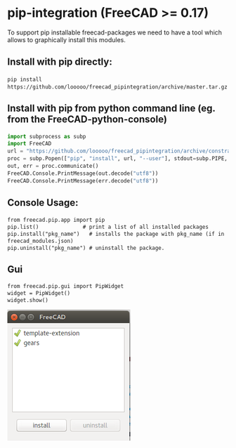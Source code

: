 # pip-integration (FreeCAD >= 0.17)

To support pip installable freecad-packages we need to have a tool which allows to graphically install this modules.


## Install with pip directly:

`pip install https://github.com/looooo/freecad_pipintegration/archive/master.tar.gz`

## Install with pip from python command line (eg. from the FreeCAD-python-console)

```python
import subprocess as subp
import FreeCAD
url = "https://github.com/looooo/freecad_pipintegration/archive/constraints.tar.gz"
proc = subp.Popen(["pip", "install", url, "--user"], stdout=subp.PIPE, stderr=subp.PIPE)
out, err = proc.communicate()
FreeCAD.Console.PrintMessage(out.decode("utf8"))
FreeCAD.Console.PrintMessage(err.decode("utf8"))
```

## Console Usage:

```
from freecad.pip.app import pip
pip.list()              # print a list of all installed packages
pip.install("pkg_name")   # installs the package with pkg_name (if in freecad_modules.json)
pip.uninstall("pkg_name") # uninstall the package.
```

## Gui

```
from freecad.pip.gui import PipWidget
widget = PipWidget()
widget.show()
```

![pip_gui_tool](docs/pip_gui_tool.png)

